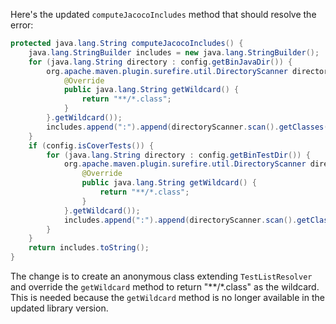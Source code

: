 Here's the updated `computeJacocoIncludes` method that should resolve the error:

```java
protected java.lang.String computeJacocoIncludes() {
    java.lang.StringBuilder includes = new java.lang.StringBuilder();
    for (java.lang.String directory : config.getBinJavaDir()) {
        org.apache.maven.plugin.surefire.util.DirectoryScanner directoryScanner = new org.apache.maven.plugin.surefire.util.DirectoryScanner(new java.io.File(directory), new org.apache.maven.surefire.api.testset.TestListResolver() {
            @Override
            public java.lang.String getWildcard() {
                return "**/*.class";
            }
        }.getWildcard());
        includes.append(":").append(directoryScanner.scan().getClasses().stream().reduce(( x, y) -> (x + ":") + y).orElse(""));
    }
    if (config.isCoverTests()) {
        for (java.lang.String directory : config.getBinTestDir()) {
            org.apache.maven.plugin.surefire.util.DirectoryScanner directoryScanner = new org.apache.maven.plugin.surefire.util.DirectoryScanner(new java.io.File(directory), new org.apache.maven.surefire.api.testset.TestListResolver() {
                @Override
                public java.lang.String getWildcard() {
                    return "**/*.class";
                }
            }.getWildcard());
            includes.append(":").append(directoryScanner.scan().getClasses().stream().reduce(( x, y) -> (x + ":") + y).orElse(""));
        }
    }
    return includes.toString();
}
```

The change is to create an anonymous class extending `TestListResolver` and override the `getWildcard` method to return "**\/*.class" as the wildcard. This is needed because the `getWildcard` method is no longer available in the updated library version.